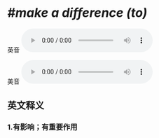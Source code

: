 # ***\#make a difference (to)*** 
英音
<audio src="./media/make a difference (to)1_AAC.aac" controls="controls"></audio>

美音
<audio src="./media/make a difference (to)2_AAC.aac" controls="controls"></audio>



  

英文释义
---
### 1.**有影响；有重要作用**  



